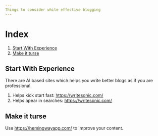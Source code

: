 ```yaml
---
Things to consider while effective blogging
---
```



# Index
1. [Start With Experience](#start-with-experience)
2. [Make it turse](#make-it-turse)

## Start With Experience
There are AI based sites which helps you write better blogs as if you are professional.
1. Helps kick start fast: https://writesonic.com/
2. Helps apear in searches: https://writesonic.com/

## Make it turse
Use https://hemingwayapp.com/ to improve your content.
